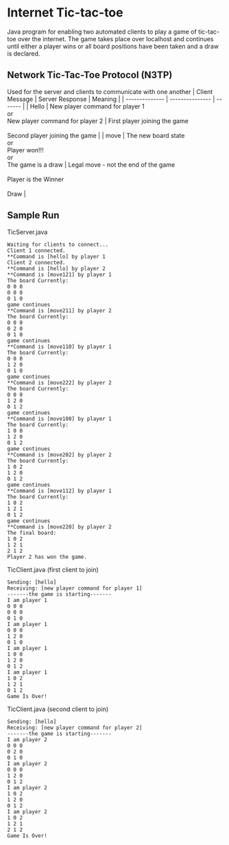 # Internet Tic-tac-toe
Java program for enabling two automated clients to play a game of tic-tac-toe over the internet. The game takes place over localhost and continues until either a player wins or all board positions have been taken and a draw is declared.
## Network Tic-Tac-Toe Protocol (N3TP)
Used for the server and clients to communicate with one another
| Client Message | Server Response | Meaning |
| -------------- | --------------- | ------- |
| Hello | New player command for player 1 <br /> or <br /> New player command for player 2 | First player joining the game <br /> <br /> Second player joining the game |
| move<int><int><int> | The new board state <br /> or <br /> Player <int> won!!! <br /> or <br /> The game is a draw | Legal move - not the end of the game <br /> <br /> Player <int> is the Winner <br /> <br /> Draw |
## Sample Run
TicServer.java
```
Waiting for clients to connect...
Client 1 connected.
**Command is [hello] by player 1
Client 2 connected.
**Command is [hello] by player 2
**Command is [move121] by player 1
The board Currently:
0 0 0 
0 0 0 
0 1 0 
game continues
**Command is [move211] by player 2
The board Currently:
0 0 0 
0 2 0 
0 1 0 
game continues
**Command is [move110] by player 1
The board Currently:
0 0 0 
1 2 0 
0 1 0 
game continues
**Command is [move222] by player 2
The board Currently:
0 0 0 
1 2 0 
0 1 2 
game continues
**Command is [move100] by player 1
The board Currently:
1 0 0 
1 2 0 
0 1 2 
game continues
**Command is [move202] by player 2
The board Currently:
1 0 2 
1 2 0 
0 1 2 
game continues
**Command is [move112] by player 1
The board Currently:
1 0 2 
1 2 1 
0 1 2 
game continues
**Command is [move220] by player 2
The final board:
1 0 2 
1 2 1 
2 1 2 
Player 2 has won the game.
```
TicClient.java (first client to join)
```
Sending: [hello]
Receiving: [new player command for player 1]
-------the game is starting-------
I am player 1
0 0 0 
0 0 0 
0 1 0 
I am player 1
0 0 0 
1 2 0 
0 1 0 
I am player 1
1 0 0 
1 2 0 
0 1 2 
I am player 1
1 0 2 
1 2 1 
0 1 2 
Game Is Over!
```
TicClient.java (second client to join)
```
Sending: [hello]
Receiving: [new player command for player 2]
-------the game is starting-------
I am player 2
0 0 0 
0 2 0 
0 1 0 
I am player 2
0 0 0 
1 2 0 
0 1 2 
I am player 2
1 0 2 
1 2 0 
0 1 2 
I am player 2
1 0 2 
1 2 1 
2 1 2 
Game Is Over!
```
